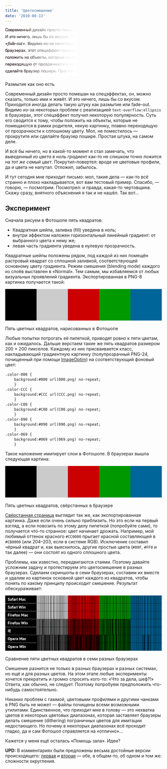 ```yaml
---
title: 'Цветосмешение'
date: '2010-08-13'
---
```


![Размытие как оно есть](images/fade-out.png)

Размытие как оно есть

Современный дизайн просто помешан на спецэффектах, он, можно сказать, только ими и живёт. И это ничего, лишь бы со вкусом. Приходится иногда делать такую штуку как размытие или fade-out. Видимо из-за некоторых проблем с реализацией `text-overflow:ellipsis` в браузерах, этот спецэффект получил некоторую популярность. Суть его сводится к тому, чтобы положить на объекты, которые не помещаются в рамки родителя, некую картинку, плавно переходящую от прозрачности к сплошному цвету. Мол, не поместилось — прокрутите или сделайте браузер пошире. Простая штука, на самом деле.

И всё бы ничего, но в какой-то момент я стал замечать, что _выведенный из цвета в ноль градиент_ как-то не слишком точно ложится на _тот же самый цвет_. Покрутил-повертел: вроде не цветовые профили, да и цвета не напутал. Отложил, забылось.

И тут сегодня мне приходит письмо: мол, такие дела — как-то всё странно и плохо накладывается, вот вам тестовый пример. Спасибо, — говорю, — посмотрим. Посмотрел: и правда, какая-то чертовщина. Скажу сразу, внятного объяснения я так и не нашёл. Так вот…

## Эксперимент

Сначала рисуем в Фотошопе пять квадратов:

- Квадратная шейпа, заливка (fill) уведена в ноль;
- внутри эффектом наложен горизонтальный линейный градиент: от выбранного цвета к нему же;
- левая часть градиента уведена в нулевую прозрачность.

Квадратные шейпы положены рядом, под каждой из них помещён растровый квадрат со сплошной заливкой, соответствующей основному цвету градиента. Режим смешения (blending mode) каждого из слоёв выставлен в «Normal». Тем самым, мы избавляемся от любых визуальных проявлений градиента. Экспортированная в PNG-8 картинка получается такой:

[![Пять цветных квадратов, нарисованных в Фотошопе](images/photoshop-thumb.png)](images/photoshop.png)

Пять цветных квадратов, нарисованных в Фотошопе

Любые попытки потрогать её пипеткой, приводят ровно к пяти цветам, как и ожидалось. Дальше верстаем такие же пять квадратов размером 200 × 200 пикселов. Каждому из них присваивается класс, накладывающий градиентную картинку (полупрозрачный PNG-24, почищенный при помощи [ImageOptim](http://imageoptim.pornel.net/)) на соответствующий фоновый цвет:

    .color-000 {
        background:#000 url(000.png) no-repeat;
        }
    .color-CCC {
        background:#CCC url(CCC.png) no-repeat;
        }
    .color-C00 {
        background:#C00 url(C00.png) no-repeat;
        }
    .color-090 {
        background:#090 url(090.png) no-repeat;
        }
    .color-069 {
        background:#069 url(069.png) no-repeat;
        }

Такое наложение имитирует слои в Фотошопе. В браузерах вышла следующая картина:

[![Пять цветных квадратов, свёрстанных в браузере](images/browser-thumb.png)](images/browser.png)

Пять цветных квадратов, свёрстанных в браузере

[Свёрстанная страница](demo) выглядит так же, как экспортированная картинка. Даже если очень сильно приблизить. Но это если на первый взгляд, а если повозить по этому делу пипеткой (попробуйте сами), то получается что-то странное: цвет начинает дрожать. Например, мой любимый оттенок красного `#CC0000` прыгает красной составляющей в `#CB0000` (или 204–203, если в системе RGB). Исключение составил чёрный квадрат и, как выяснилось, другие простые цвета (`#00F`, `#FF0` и так далее) — они состоят из одного сплошного цвета.

Проблемы, как известно, передвигаются стаями. Поэтому давайте усложним задачу и протестируем это цветосмешение в разных браузерах. Сделаем скриншоты в семи браузерах, составим их вместе и удалим из картинок основной цвет каждого из квадратов, чтобы понять по какому принципу происходит смешение. Результат обескураживает:

[![Сравнение пяти цветных квадратов в семи разных браузерах](images/striped-thumb.png)](images/striped.png)

Сравнение пяти цветных квадратов в семи разных браузерах

Смешение разнится не только в разных браузерах и разных системах, но ещё и для разных цветов. На этом этапе любые эксперименты хочется прекратить и громко спросить кого-то: «Что за дела, шеф?!» Ответа, как обычно, не следует. Поэтому попробуем предположить что-нибудь самостоятельно.

Никаких проблем с гаммой, цветовыми профилями и другими чанками в PNG быть не может — файлы почищены всеми возможными утилитами. Единственное, что приходит мне в голову — это нехватка цветов в некоторых цветовых диапазонах, которая заставляет браузеры делать смешение (dithering) пограничных цветов для имитации недостающего. Но почему в некоторых диапазонах всё проходит гладко, да и сам Фотошоп справляется на «отлично»…

Кажется у меня ещё осталась «Помощь зала». Идеи?

**UPD:** В комментариях были предложены весьма достойные версии происходящего: [первая](#comment-4742) и [вторая](#comment-4760) — обе, в общем-то, об одном и том же: сложности округления.
